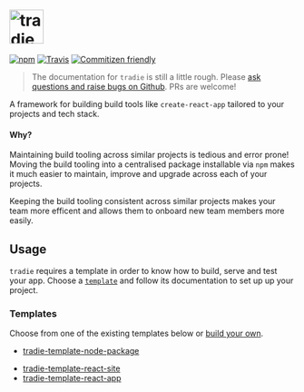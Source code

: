 # <a href="https://github.com/jameslnewell/tradie"><img alt="tradie" src="https://raw.githubusercontent.com/jameslnewell/tradie-v4/master/logo.png" height="60px" /></a>

[![npm](https://img.shields.io/npm/v/tradie.svg)]()
[![Travis](https://img.shields.io/travis/jameslnewell/tradie-v4.svg)]()
[![Commitizen friendly](https://img.shields.io/badge/commitizen-friendly-brightgreen.svg)](http://commitizen.github.io/cz-cli/)

> The documentation for `tradie` is still a little rough. Please [ask questions and raise bugs on Github](https://github.com/jameslnewell/tradie-v4/issues). PRs are welcome!

A framework for building build tools like `create-react-app` tailored to your projects and tech stack.

#### Why?

Maintaining build tooling across similar projects is tedious and error prone! Moving the build tooling into a centralised package installable via `npm` makes it much easier to maintain, improve and upgrade across each of your projects.

Keeping the build tooling consistent across similar projects makes your team more efficent and allows them to onboard new team members more easily.

## Usage

`tradie` requires a template in order to know how to build, serve and test your app. 
Choose a [`template`](https://github.com/jameslnewell/tradie-v4/tree/master/packages/tradie#templates) and follow its documentation to set up up your project.

### Templates

Choose from one of the existing templates below or [build your own](https://github.com/jameslnewell/tradie-v4/blob/master/docs/templates.md).

- [tradie-template-node-package](https://www.npmjs.com/package/tradie-template-node-package)
<!--- [tradie-template-react-component](https://www.npmjs.com/package/tradie-template-react-component)-->
- [tradie-template-react-site](https://www.npmjs.com/package/tradie-template-react-site)
- [tradie-template-react-app](https://www.npmjs.com/package/tradie-template-react-app)

